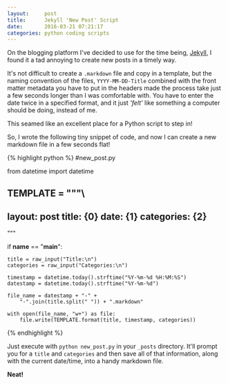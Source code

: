 ```yaml
---
layout:     post
title:      Jekyll 'New Post' Script
date:       2016-03-21 07:21:17
categories: python coding scripts
---
```


On the blogging platform I've decided to use for the time being, [Jekyll](https://jekyllrb.com/), I found it a tad annoying to create new posts in a timely way.

It's not difficult to create a `.markdown` file and copy in a template, but the naming convention of the files, `YYYY-MM-DD-Title` combined with the front matter metadata you have to put in the headers made the process take just a few seconds longer than I was comfortable with. You have to enter the date twice in a specified format, and it just *'felt'* like something a computer should be doing, instead of me.

This seamed like an excellent place for a Python script to step in!

So, I wrote the following tiny snippet of code, and now I can create a new markdown file in a few seconds flat!

{% highlight python %}
#new_post.py

from datetime import datetime

TEMPLATE = """\
---
layout:     post
title:      {0}
date:       {1}
categories: {2}
---

"""

if __name__ == "__main__":

    title = raw_input("Title:\n")
    categories = raw_input("Categories:\n")

    timestamp = datetime.today().strftime("%Y-%m-%d %H:%M:%S")
    datestamp = datetime.today().strftime("%Y-%m-%d")

    file_name = datestamp + "-" + 
        "-".join(title.split(" ")) + ".markdown"
    
    with open(file_name, "w+") as file:
        file.write(TEMPLATE.format(title, timestamp, categories))
{% endhighlight %}

Just execute with `python new_post.py` in your `_posts` directory. It'll prompt you for a `title` and `categories` and then save all of that information, along with the current date/time, into a handy markdown file. 

**Neat!**